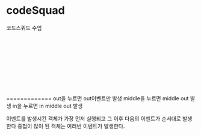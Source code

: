 # codeSquad
코드스쿼드 수업
<code>

<div class="out">
  <div class="middle">
    <div class="inner"></div>
  </div>
</div>

</code>

=============
out을 누르면 out이벤트만 발생
middle을 누르면 middle out 발생
in을 누르면 in middle out 발생

이벤트를 발생시킨 객체가 가장 먼저 실행되고 그 이후 다음의 이벤트가 순서대로 발생한다
중첩이 많이 된 객체는 여러번 이벤트가 발생한다.
